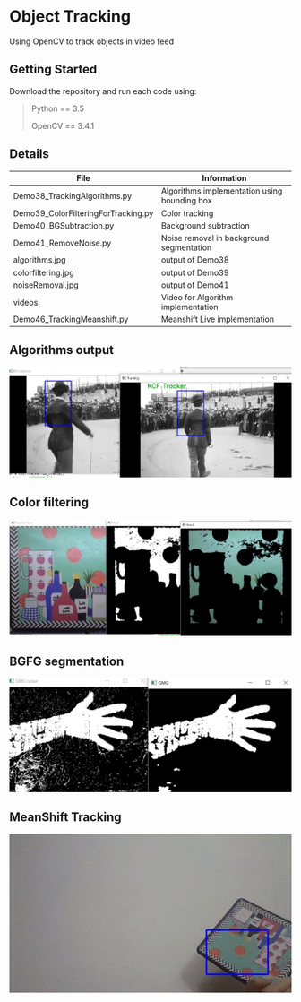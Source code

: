 # Object Tracking 
Using OpenCV to track objects in video feed
## Getting Started
Download the repository and run each code using:
> Python == 3.5
>
> OpenCV == 3.4.1
>
## Details
| File | Information |
|-------|------------|
| Demo38_TrackingAlgorithms.py  | Algorithms implementation using bounding box | 
| Demo39_ColorFilteringForTracking.py  | Color tracking  | 
| Demo40_BGSubtraction.py  | Background subtraction  | 
| Demo41_RemoveNoise.py  | Noise removal in background segmentation  | 
| algorithms.jpg  | output of Demo38 | 
| colorfiltering.jpg  | output of Demo39 | 
| noiseRemoval.jpg  | output of Demo41 | 
| videos  | Video for Algorithm implementation  | 
| Demo46_TrackingMeanshift.py | Meanshift Live implementation |
## Algorithms output
![algorithms](algorithms.jpg)
## Color filtering
![filtering](colorfiltering.jpg)
## BGFG segmentation
![FGBF](noiseRemoval.jpg)
## MeanShift Tracking
![MeanShift](outputmeanshift.gif)

